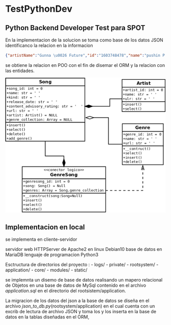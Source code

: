 # TestPythonDev
## Python Backend Developer Test  para SPOT

En la implementacion de la solucion se toma como base de los datos JSON identificanco la relacion en la informacion 


```json
{"artistName":"Gunna \u0026 Future","id":"1603748478","name":"pushin P (feat. Young Thug)","releaseDate":"2022-01-06","kind":"songs","artistId":"1236267297","artistUrl":"https://music.apple.com/us/artist/gunna/1236267297","contentAdvisoryRating":"Explict","artworkUrl100":"https://is1-ssl.mzstatic.com/image/thumb/Music126/v4/03/d0/bb/03d0bbde-4315-8bbb-8880-866fc6fdef6d/810043689243.jpg/100x100bb.jpg","genres":[{"genreId":"18","name":"Hip-Hop/Rap","url":"https://itunes.apple.com/us/genre/id18"},{"genreId":"34","name":"Music","url":"https://itunes.apple.com/us/genre/id34"}]

```
se obtiene la relacion en POO con el fin de disemar el ORM y la relacion con las entidades.

![](https://github.com/Templario17/TestPythonDev/blob/main/rootsystem/static/diagrama_clases.png)
## Implementacion en local 
se implementa en cliente-servidor

servidor web HTTPServer de Apache2 en linux Debian10
base de datos en MariaDB
lenguaje de programacion Python3 

Esctructura de directorios del proyecto :
    - logs/
    - private/
    - rootsystem/
        - application/
            - core/
            - modules/
        - static/
        
se implemnta un disemo de base de datos realisando un mapero relacional de Objetos en una base de datos de MySql contenido en el archivo *application.sql* en el directorio del rootsistem/application.

La migracion de los datos del json a la base de datos se diseña en el archivo *json_to_db.py*(rootsystem/application) en el cual cuenta con un excrib de lectura de archivo JSON y toma los y los inserta en la base de datos en la tablas diseñadas en el ORM, 


